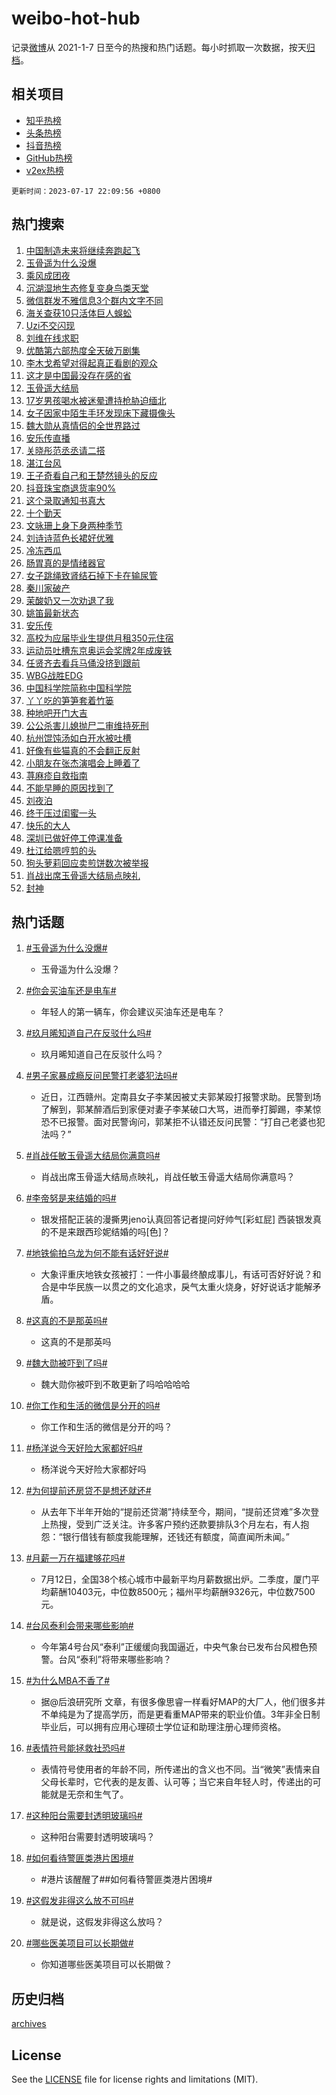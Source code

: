 # weibo-hot-hub

记录[微博](https://www.weibo.com)从 2021-1-7 日至今的热搜和热门话题。每小时抓取一次数据，按天[归档](archives)。

## 相关项目

- [知乎热榜](https://github.com/lonnyzhang423/zhihu-hot-hub)
- [头条热榜](https://github.com/lonnyzhang423/toutiao-hot-hub)
- [抖音热榜](https://github.com/lonnyzhang423/douyin-hot-hub)
- [GitHub热榜](https://github.com/lonnyzhang423/github-hot-hub)
- [v2ex热榜](https://github.com/lonnyzhang423/v2ex-hot-hub)


`更新时间：2023-07-17 22:09:56 +0800`

## 热门搜索

1. [中国制造未来将继续奔跑起飞](https://m.weibo.cn/search?containerid=100103type%3D1%26t%3D10%26q%3D%23%E4%B8%AD%E5%9B%BD%E5%88%B6%E9%80%A0%E6%9C%AA%E6%9D%A5%E5%B0%86%E7%BB%A7%E7%BB%AD%E5%A5%94%E8%B7%91%E8%B5%B7%E9%A3%9E%23&stream_entry_id=51&isnewpage=1&extparam=seat%3D1%26filter_type%3Drealtimehot%26cate%3D10103%26dgr%3D0%26stream_entry_id%3D51%26pos%3D0%26c_type%3D51%26display_time%3D1689602993%26pre_seqid%3D168960299365002737798&luicode=10000011&lfid=106003type%253D25%2526t%253D3%2526disable_hot%253D1%2526filter_type%253Drealtimehot)
1. [玉骨遥为什么没爆](https://m.weibo.cn/search?containerid=100103type%3D1%26t%3D10%26q%3D%23%E7%8E%89%E9%AA%A8%E9%81%A5%E4%B8%BA%E4%BB%80%E4%B9%88%E6%B2%A1%E7%88%86%23&stream_entry_id=31&isnewpage=1&extparam=seat%3D1%26lcate%3D5001%26realpos%3D1%26c_type%3D31%26filter_type%3Drealtimehot%26dgr%3D0%26q%3D%2523%25E7%258E%2589%25E9%25AA%25A8%25E9%2581%25A5%25E4%25B8%25BA%25E4%25BB%2580%25E4%25B9%2588%25E6%25B2%25A1%25E7%2588%2586%2523%26pos%3D0%26band_rank%3D1%26stream_entry_id%3D31%26cate%3D5001%26flag%3D2%26display_time%3D1689602993%26pre_seqid%3D168960299365002737798&luicode=10000011&lfid=106003type%253D25%2526t%253D3%2526disable_hot%253D1%2526filter_type%253Drealtimehot)
1. [乘风成团夜](https://m.weibo.cn/search?containerid=100103type%3D1%26t%3D10%26q%3D%E4%B9%98%E9%A3%8E%E6%88%90%E5%9B%A2%E5%A4%9C&stream_entry_id=31&isnewpage=1&extparam=seat%3D1%26lcate%3D5001%26realpos%3D2%26c_type%3D31%26filter_type%3Drealtimehot%26dgr%3D0%26q%3D%25E4%25B9%2598%25E9%25A3%258E%25E6%2588%2590%25E5%259B%25A2%25E5%25A4%259C%26pos%3D1%26band_rank%3D2%26stream_entry_id%3D31%26cate%3D5001%26flag%3D1%26display_time%3D1689602993%26pre_seqid%3D168960299365002737798&luicode=10000011&lfid=106003type%253D25%2526t%253D3%2526disable_hot%253D1%2526filter_type%253Drealtimehot)
1. [沉湖湿地生态修复变身鸟类天堂](https://m.weibo.cn/search?containerid=100103type%3D1%26t%3D10%26q%3D%23%E6%B2%89%E6%B9%96%E6%B9%BF%E5%9C%B0%E7%94%9F%E6%80%81%E4%BF%AE%E5%A4%8D%E5%8F%98%E8%BA%AB%E9%B8%9F%E7%B1%BB%E5%A4%A9%E5%A0%82%23&stream_entry_id=31&isnewpage=1&extparam=seat%3D1%26lcate%3D5001%26realpos%3D3%26c_type%3D31%26filter_type%3Drealtimehot%26dgr%3D0%26q%3D%2523%25E6%25B2%2589%25E6%25B9%2596%25E6%25B9%25BF%25E5%259C%25B0%25E7%2594%259F%25E6%2580%2581%25E4%25BF%25AE%25E5%25A4%258D%25E5%258F%2598%25E8%25BA%25AB%25E9%25B8%259F%25E7%25B1%25BB%25E5%25A4%25A9%25E5%25A0%2582%2523%26pos%3D2%26band_rank%3D3%26stream_entry_id%3D31%26cate%3D5001%26flag%3D1%26display_time%3D1689602993%26pre_seqid%3D168960299365002737798&luicode=10000011&lfid=106003type%253D25%2526t%253D3%2526disable_hot%253D1%2526filter_type%253Drealtimehot)
1. [微信群发不雅信息3个群内文字不同](https://m.weibo.cn/search?containerid=100103type%3D1%26t%3D10%26q%3D%23%E5%BE%AE%E4%BF%A1%E7%BE%A4%E5%8F%91%E4%B8%8D%E9%9B%85%E4%BF%A1%E6%81%AF3%E4%B8%AA%E7%BE%A4%E5%86%85%E6%96%87%E5%AD%97%E4%B8%8D%E5%90%8C%23&stream_entry_id=31&isnewpage=1&extparam=seat%3D1%26lcate%3D5001%26realpos%3D4%26c_type%3D31%26filter_type%3Drealtimehot%26dgr%3D0%26q%3D%2523%25E5%25BE%25AE%25E4%25BF%25A1%25E7%25BE%25A4%25E5%258F%2591%25E4%25B8%258D%25E9%259B%2585%25E4%25BF%25A1%25E6%2581%25AF3%25E4%25B8%25AA%25E7%25BE%25A4%25E5%2586%2585%25E6%2596%2587%25E5%25AD%2597%25E4%25B8%258D%25E5%2590%258C%2523%26pos%3D3%26band_rank%3D4%26stream_entry_id%3D31%26cate%3D5001%26flag%3D1%26display_time%3D1689602993%26pre_seqid%3D168960299365002737798&luicode=10000011&lfid=106003type%253D25%2526t%253D3%2526disable_hot%253D1%2526filter_type%253Drealtimehot)
1. [海关查获10只活体巨人蜈蚣](https://m.weibo.cn/search?containerid=100103type%3D1%26t%3D10%26q%3D%23%E6%B5%B7%E5%85%B3%E6%9F%A5%E8%8E%B710%E5%8F%AA%E6%B4%BB%E4%BD%93%E5%B7%A8%E4%BA%BA%E8%9C%88%E8%9A%A3%23&stream_entry_id=31&isnewpage=1&extparam=seat%3D1%26lcate%3D5001%26realpos%3D5%26c_type%3D31%26filter_type%3Drealtimehot%26dgr%3D0%26q%3D%2523%25E6%25B5%25B7%25E5%2585%25B3%25E6%259F%25A5%25E8%258E%25B710%25E5%258F%25AA%25E6%25B4%25BB%25E4%25BD%2593%25E5%25B7%25A8%25E4%25BA%25BA%25E8%259C%2588%25E8%259A%25A3%2523%26pos%3D4%26band_rank%3D5%26stream_entry_id%3D31%26cate%3D5001%26flag%3D0%26display_time%3D1689602993%26pre_seqid%3D168960299365002737798&luicode=10000011&lfid=106003type%253D25%2526t%253D3%2526disable_hot%253D1%2526filter_type%253Drealtimehot)
1. [Uzi不交闪现](https://m.weibo.cn/search?containerid=100103type%3D1%26t%3D10%26q%3DUzi%E4%B8%8D%E4%BA%A4%E9%97%AA%E7%8E%B0&stream_entry_id=31&isnewpage=1&extparam=seat%3D1%26lcate%3D5001%26realpos%3D6%26c_type%3D31%26filter_type%3Drealtimehot%26dgr%3D0%26q%3DUzi%25E4%25B8%258D%25E4%25BA%25A4%25E9%2597%25AA%25E7%258E%25B0%26pos%3D5%26band_rank%3D6%26stream_entry_id%3D31%26cate%3D5001%26flag%3D0%26display_time%3D1689602993%26pre_seqid%3D168960299365002737798&luicode=10000011&lfid=106003type%253D25%2526t%253D3%2526disable_hot%253D1%2526filter_type%253Drealtimehot)
1. [刘维在线求职](https://m.weibo.cn/search?containerid=100103type%3D1%26t%3D10%26q%3D%23%E5%88%98%E7%BB%B4%E5%9C%A8%E7%BA%BF%E6%B1%82%E8%81%8C%23&stream_entry_id=31&isnewpage=1&extparam=seat%3D1%26lcate%3D5001%26dgr%3D0%26cate%3D5001%26c_type%3D31%26filter_type%3Drealtimehot%26adid%3D196379%26q%3D%2523%25E5%2588%2598%25E7%25BB%25B4%25E5%259C%25A8%25E7%25BA%25BF%25E6%25B1%2582%25E8%2581%258C%2523%26pos%3D6%26band_rank%3D7%26is_ad_pos%3D1%26stream_entry_id%3D31%26display_time%3D1689602993%26pre_seqid%3D168960299365002737798&luicode=10000011&lfid=106003type%253D25%2526t%253D3%2526disable_hot%253D1%2526filter_type%253Drealtimehot)
1. [优酷第六部热度全天破万剧集](https://m.weibo.cn/search?containerid=100103type%3D1%26t%3D10%26q%3D%23%E4%BC%98%E9%85%B7%E7%AC%AC%E5%85%AD%E9%83%A8%E7%83%AD%E5%BA%A6%E5%85%A8%E5%A4%A9%E7%A0%B4%E4%B8%87%E5%89%A7%E9%9B%86%23&stream_entry_id=31&isnewpage=1&extparam=seat%3D1%26lcate%3D5001%26realpos%3D7%26c_type%3D31%26filter_type%3Drealtimehot%26dgr%3D0%26q%3D%2523%25E4%25BC%2598%25E9%2585%25B7%25E7%25AC%25AC%25E5%2585%25AD%25E9%2583%25A8%25E7%2583%25AD%25E5%25BA%25A6%25E5%2585%25A8%25E5%25A4%25A9%25E7%25A0%25B4%25E4%25B8%2587%25E5%2589%25A7%25E9%259B%2586%2523%26pos%3D7%26band_rank%3D7%26stream_entry_id%3D31%26cate%3D5001%26flag%3D0%26display_time%3D1689602993%26pre_seqid%3D168960299365002737798&luicode=10000011&lfid=106003type%253D25%2526t%253D3%2526disable_hot%253D1%2526filter_type%253Drealtimehot)
1. [李木戈希望对得起真正看剧的观众](https://m.weibo.cn/search?containerid=100103type%3D1%26t%3D10%26q%3D%23%E6%9D%8E%E6%9C%A8%E6%88%88%E5%B8%8C%E6%9C%9B%E5%AF%B9%E5%BE%97%E8%B5%B7%E7%9C%9F%E6%AD%A3%E7%9C%8B%E5%89%A7%E7%9A%84%E8%A7%82%E4%BC%97%23&stream_entry_id=31&isnewpage=1&extparam=seat%3D1%26lcate%3D5001%26realpos%3D8%26c_type%3D31%26filter_type%3Drealtimehot%26dgr%3D0%26q%3D%2523%25E6%259D%258E%25E6%259C%25A8%25E6%2588%2588%25E5%25B8%258C%25E6%259C%259B%25E5%25AF%25B9%25E5%25BE%2597%25E8%25B5%25B7%25E7%259C%259F%25E6%25AD%25A3%25E7%259C%258B%25E5%2589%25A7%25E7%259A%2584%25E8%25A7%2582%25E4%25BC%2597%2523%26pos%3D8%26band_rank%3D8%26stream_entry_id%3D31%26cate%3D5001%26flag%3D0%26display_time%3D1689602993%26pre_seqid%3D168960299365002737798&luicode=10000011&lfid=106003type%253D25%2526t%253D3%2526disable_hot%253D1%2526filter_type%253Drealtimehot)
1. [这才是中国最没存在感的省](https://m.weibo.cn/search?containerid=100103type%3D1%26t%3D10%26q%3D%E8%BF%99%E6%89%8D%E6%98%AF%E4%B8%AD%E5%9B%BD%E6%9C%80%E6%B2%A1%E5%AD%98%E5%9C%A8%E6%84%9F%E7%9A%84%E7%9C%81&stream_entry_id=31&isnewpage=1&extparam=seat%3D1%26lcate%3D5001%26realpos%3D9%26c_type%3D31%26filter_type%3Drealtimehot%26dgr%3D0%26q%3D%25E8%25BF%2599%25E6%2589%258D%25E6%2598%25AF%25E4%25B8%25AD%25E5%259B%25BD%25E6%259C%2580%25E6%25B2%25A1%25E5%25AD%2598%25E5%259C%25A8%25E6%2584%259F%25E7%259A%2584%25E7%259C%2581%26pos%3D9%26band_rank%3D9%26stream_entry_id%3D31%26cate%3D5001%26flag%3D0%26display_time%3D1689602993%26pre_seqid%3D168960299365002737798&luicode=10000011&lfid=106003type%253D25%2526t%253D3%2526disable_hot%253D1%2526filter_type%253Drealtimehot)
1. [玉骨遥大结局](https://m.weibo.cn/search?containerid=100103type%3D1%26t%3D10%26q%3D%E7%8E%89%E9%AA%A8%E9%81%A5%E5%A4%A7%E7%BB%93%E5%B1%80&stream_entry_id=31&isnewpage=1&extparam=seat%3D1%26lcate%3D5001%26realpos%3D10%26c_type%3D31%26filter_type%3Drealtimehot%26dgr%3D0%26q%3D%25E7%258E%2589%25E9%25AA%25A8%25E9%2581%25A5%25E5%25A4%25A7%25E7%25BB%2593%25E5%25B1%2580%26pos%3D10%26band_rank%3D10%26stream_entry_id%3D31%26cate%3D5001%26flag%3D16%26display_time%3D1689602993%26pre_seqid%3D168960299365002737798&luicode=10000011&lfid=106003type%253D25%2526t%253D3%2526disable_hot%253D1%2526filter_type%253Drealtimehot)
1. [17岁男孩喝水被迷晕遭持枪胁迫缅北](https://m.weibo.cn/search?containerid=100103type%3D1%26t%3D10%26q%3D%2317%E5%B2%81%E7%94%B7%E5%AD%A9%E5%96%9D%E6%B0%B4%E8%A2%AB%E8%BF%B7%E6%99%95%E9%81%AD%E6%8C%81%E6%9E%AA%E8%83%81%E8%BF%AB%E7%BC%85%E5%8C%97%23&stream_entry_id=31&isnewpage=1&extparam=seat%3D1%26lcate%3D5001%26realpos%3D11%26c_type%3D31%26filter_type%3Drealtimehot%26dgr%3D0%26q%3D%252317%25E5%25B2%2581%25E7%2594%25B7%25E5%25AD%25A9%25E5%2596%259D%25E6%25B0%25B4%25E8%25A2%25AB%25E8%25BF%25B7%25E6%2599%2595%25E9%2581%25AD%25E6%258C%2581%25E6%259E%25AA%25E8%2583%2581%25E8%25BF%25AB%25E7%25BC%2585%25E5%258C%2597%2523%26pos%3D11%26band_rank%3D11%26stream_entry_id%3D31%26cate%3D5001%26flag%3D2%26display_time%3D1689602993%26pre_seqid%3D168960299365002737798&luicode=10000011&lfid=106003type%253D25%2526t%253D3%2526disable_hot%253D1%2526filter_type%253Drealtimehot)
1. [女子因家中陌生手环发现床下藏摄像头](https://m.weibo.cn/search?containerid=100103type%3D1%26t%3D10%26q%3D%23%E5%A5%B3%E5%AD%90%E5%9B%A0%E5%AE%B6%E4%B8%AD%E9%99%8C%E7%94%9F%E6%89%8B%E7%8E%AF%E5%8F%91%E7%8E%B0%E5%BA%8A%E4%B8%8B%E8%97%8F%E6%91%84%E5%83%8F%E5%A4%B4%23&stream_entry_id=31&isnewpage=1&extparam=seat%3D1%26lcate%3D5001%26realpos%3D12%26c_type%3D31%26filter_type%3Drealtimehot%26dgr%3D0%26q%3D%2523%25E5%25A5%25B3%25E5%25AD%2590%25E5%259B%25A0%25E5%25AE%25B6%25E4%25B8%25AD%25E9%2599%258C%25E7%2594%259F%25E6%2589%258B%25E7%258E%25AF%25E5%258F%2591%25E7%258E%25B0%25E5%25BA%258A%25E4%25B8%258B%25E8%2597%258F%25E6%2591%2584%25E5%2583%258F%25E5%25A4%25B4%2523%26pos%3D12%26band_rank%3D12%26stream_entry_id%3D31%26cate%3D5001%26flag%3D2%26display_time%3D1689602993%26pre_seqid%3D168960299365002737798&luicode=10000011&lfid=106003type%253D25%2526t%253D3%2526disable_hot%253D1%2526filter_type%253Drealtimehot)
1. [魏大勋从真情侣的全世界路过](https://m.weibo.cn/search?containerid=100103type%3D1%26t%3D10%26q%3D%23%E9%AD%8F%E5%A4%A7%E5%8B%8B%E4%BB%8E%E7%9C%9F%E6%83%85%E4%BE%A3%E7%9A%84%E5%85%A8%E4%B8%96%E7%95%8C%E8%B7%AF%E8%BF%87%23&stream_entry_id=31&isnewpage=1&extparam=seat%3D1%26lcate%3D5001%26realpos%3D13%26c_type%3D31%26filter_type%3Drealtimehot%26dgr%3D0%26q%3D%2523%25E9%25AD%258F%25E5%25A4%25A7%25E5%258B%258B%25E4%25BB%258E%25E7%259C%259F%25E6%2583%2585%25E4%25BE%25A3%25E7%259A%2584%25E5%2585%25A8%25E4%25B8%2596%25E7%2595%258C%25E8%25B7%25AF%25E8%25BF%2587%2523%26pos%3D13%26band_rank%3D13%26stream_entry_id%3D31%26cate%3D5001%26flag%3D1%26display_time%3D1689602993%26pre_seqid%3D168960299365002737798&luicode=10000011&lfid=106003type%253D25%2526t%253D3%2526disable_hot%253D1%2526filter_type%253Drealtimehot)
1. [安乐传直播](https://m.weibo.cn/search?containerid=100103type%3D1%26t%3D10%26q%3D%E5%AE%89%E4%B9%90%E4%BC%A0%E7%9B%B4%E6%92%AD&stream_entry_id=31&isnewpage=1&extparam=seat%3D1%26lcate%3D5001%26realpos%3D14%26c_type%3D31%26filter_type%3Drealtimehot%26dgr%3D0%26q%3D%25E5%25AE%2589%25E4%25B9%2590%25E4%25BC%25A0%25E7%259B%25B4%25E6%2592%25AD%26pos%3D14%26band_rank%3D14%26stream_entry_id%3D31%26cate%3D5001%26flag%3D1%26display_time%3D1689602993%26pre_seqid%3D168960299365002737798&luicode=10000011&lfid=106003type%253D25%2526t%253D3%2526disable_hot%253D1%2526filter_type%253Drealtimehot)
1. [关晓彤范丞丞请二搭](https://m.weibo.cn/search?containerid=100103type%3D1%26t%3D10%26q%3D%23%E5%85%B3%E6%99%93%E5%BD%A4%E8%8C%83%E4%B8%9E%E4%B8%9E%E8%AF%B7%E4%BA%8C%E6%90%AD%23&stream_entry_id=31&isnewpage=1&extparam=seat%3D1%26lcate%3D5001%26realpos%3D15%26c_type%3D31%26filter_type%3Drealtimehot%26dgr%3D0%26q%3D%2523%25E5%2585%25B3%25E6%2599%2593%25E5%25BD%25A4%25E8%258C%2583%25E4%25B8%259E%25E4%25B8%259E%25E8%25AF%25B7%25E4%25BA%258C%25E6%2590%25AD%2523%26pos%3D15%26band_rank%3D15%26stream_entry_id%3D31%26cate%3D5001%26flag%3D1%26display_time%3D1689602993%26pre_seqid%3D168960299365002737798&luicode=10000011&lfid=106003type%253D25%2526t%253D3%2526disable_hot%253D1%2526filter_type%253Drealtimehot)
1. [湛江台风](https://m.weibo.cn/search?containerid=100103type%3D1%26t%3D10%26q%3D%E6%B9%9B%E6%B1%9F%E5%8F%B0%E9%A3%8E&stream_entry_id=31&isnewpage=1&extparam=seat%3D1%26lcate%3D5001%26realpos%3D16%26c_type%3D31%26filter_type%3Drealtimehot%26dgr%3D0%26q%3D%25E6%25B9%259B%25E6%25B1%259F%25E5%258F%25B0%25E9%25A3%258E%26pos%3D16%26band_rank%3D16%26stream_entry_id%3D31%26cate%3D5001%26flag%3D1%26display_time%3D1689602993%26pre_seqid%3D168960299365002737798&luicode=10000011&lfid=106003type%253D25%2526t%253D3%2526disable_hot%253D1%2526filter_type%253Drealtimehot)
1. [王子奇看自己和王楚然镜头的反应](https://m.weibo.cn/search?containerid=100103type%3D1%26t%3D10%26q%3D%23%E7%8E%8B%E5%AD%90%E5%A5%87%E7%9C%8B%E8%87%AA%E5%B7%B1%E5%92%8C%E7%8E%8B%E6%A5%9A%E7%84%B6%E9%95%9C%E5%A4%B4%E7%9A%84%E5%8F%8D%E5%BA%94%23&stream_entry_id=31&isnewpage=1&extparam=seat%3D1%26lcate%3D5001%26realpos%3D17%26c_type%3D31%26filter_type%3Drealtimehot%26dgr%3D0%26q%3D%2523%25E7%258E%258B%25E5%25AD%2590%25E5%25A5%2587%25E7%259C%258B%25E8%2587%25AA%25E5%25B7%25B1%25E5%2592%258C%25E7%258E%258B%25E6%25A5%259A%25E7%2584%25B6%25E9%2595%259C%25E5%25A4%25B4%25E7%259A%2584%25E5%258F%258D%25E5%25BA%2594%2523%26pos%3D17%26band_rank%3D17%26stream_entry_id%3D31%26cate%3D5001%26flag%3D0%26display_time%3D1689602993%26pre_seqid%3D168960299365002737798&luicode=10000011&lfid=106003type%253D25%2526t%253D3%2526disable_hot%253D1%2526filter_type%253Drealtimehot)
1. [抖音珠宝商退货率90%](https://m.weibo.cn/search?containerid=100103type%3D1%26t%3D10%26q%3D%23%E6%8A%96%E9%9F%B3%E7%8F%A0%E5%AE%9D%E5%95%86%E9%80%80%E8%B4%A7%E7%8E%8790%25%23&stream_entry_id=31&isnewpage=1&extparam=seat%3D1%26lcate%3D5001%26realpos%3D18%26c_type%3D31%26filter_type%3Drealtimehot%26dgr%3D0%26q%3D%2523%25E6%258A%2596%25E9%259F%25B3%25E7%258F%25A0%25E5%25AE%259D%25E5%2595%2586%25E9%2580%2580%25E8%25B4%25A7%25E7%258E%258790%2525%2523%26pos%3D18%26band_rank%3D18%26stream_entry_id%3D31%26cate%3D5001%26flag%3D0%26display_time%3D1689602993%26pre_seqid%3D168960299365002737798&luicode=10000011&lfid=106003type%253D25%2526t%253D3%2526disable_hot%253D1%2526filter_type%253Drealtimehot)
1. [这个录取通知书真大](https://m.weibo.cn/search?containerid=100103type%3D1%26t%3D10%26q%3D%E8%BF%99%E4%B8%AA%E5%BD%95%E5%8F%96%E9%80%9A%E7%9F%A5%E4%B9%A6%E7%9C%9F%E5%A4%A7&stream_entry_id=31&isnewpage=1&extparam=seat%3D1%26lcate%3D5001%26realpos%3D19%26c_type%3D31%26filter_type%3Drealtimehot%26dgr%3D0%26q%3D%25E8%25BF%2599%25E4%25B8%25AA%25E5%25BD%2595%25E5%258F%2596%25E9%2580%259A%25E7%259F%25A5%25E4%25B9%25A6%25E7%259C%259F%25E5%25A4%25A7%26pos%3D19%26band_rank%3D19%26stream_entry_id%3D31%26cate%3D5001%26flag%3D0%26display_time%3D1689602993%26pre_seqid%3D168960299365002737798&luicode=10000011&lfid=106003type%253D25%2526t%253D3%2526disable_hot%253D1%2526filter_type%253Drealtimehot)
1. [十个勤天](https://m.weibo.cn/search?containerid=100103type%3D1%26t%3D10%26q%3D%E5%8D%81%E4%B8%AA%E5%8B%A4%E5%A4%A9&stream_entry_id=31&isnewpage=1&extparam=seat%3D1%26lcate%3D5001%26realpos%3D20%26c_type%3D31%26filter_type%3Drealtimehot%26dgr%3D0%26q%3D%25E5%258D%2581%25E4%25B8%25AA%25E5%258B%25A4%25E5%25A4%25A9%26pos%3D20%26band_rank%3D20%26stream_entry_id%3D31%26cate%3D5001%26flag%3D0%26display_time%3D1689602993%26pre_seqid%3D168960299365002737798&luicode=10000011&lfid=106003type%253D25%2526t%253D3%2526disable_hot%253D1%2526filter_type%253Drealtimehot)
1. [文咏珊上身下身两种季节](https://m.weibo.cn/search?containerid=100103type%3D1%26t%3D10%26q%3D%23%E6%96%87%E5%92%8F%E7%8F%8A%E4%B8%8A%E8%BA%AB%E4%B8%8B%E8%BA%AB%E4%B8%A4%E7%A7%8D%E5%AD%A3%E8%8A%82%23&stream_entry_id=31&isnewpage=1&extparam=seat%3D1%26lcate%3D5001%26realpos%3D21%26c_type%3D31%26filter_type%3Drealtimehot%26dgr%3D0%26q%3D%2523%25E6%2596%2587%25E5%2592%258F%25E7%258F%258A%25E4%25B8%258A%25E8%25BA%25AB%25E4%25B8%258B%25E8%25BA%25AB%25E4%25B8%25A4%25E7%25A7%258D%25E5%25AD%25A3%25E8%258A%2582%2523%26pos%3D21%26band_rank%3D21%26stream_entry_id%3D31%26cate%3D5001%26flag%3D1%26display_time%3D1689602993%26pre_seqid%3D168960299365002737798&luicode=10000011&lfid=106003type%253D25%2526t%253D3%2526disable_hot%253D1%2526filter_type%253Drealtimehot)
1. [刘诗诗蓝色长裙好优雅](https://m.weibo.cn/search?containerid=100103type%3D1%26t%3D10%26q%3D%23%E5%88%98%E8%AF%97%E8%AF%97%E8%93%9D%E8%89%B2%E9%95%BF%E8%A3%99%E5%A5%BD%E4%BC%98%E9%9B%85%23&stream_entry_id=31&isnewpage=1&extparam=seat%3D1%26lcate%3D5001%26realpos%3D22%26c_type%3D31%26filter_type%3Drealtimehot%26dgr%3D0%26q%3D%2523%25E5%2588%2598%25E8%25AF%2597%25E8%25AF%2597%25E8%2593%259D%25E8%2589%25B2%25E9%2595%25BF%25E8%25A3%2599%25E5%25A5%25BD%25E4%25BC%2598%25E9%259B%2585%2523%26pos%3D22%26band_rank%3D22%26stream_entry_id%3D31%26cate%3D5001%26flag%3D1%26display_time%3D1689602993%26pre_seqid%3D168960299365002737798&luicode=10000011&lfid=106003type%253D25%2526t%253D3%2526disable_hot%253D1%2526filter_type%253Drealtimehot)
1. [冷冻西瓜](https://m.weibo.cn/search?containerid=100103type%3D1%26t%3D10%26q%3D%E5%86%B7%E5%86%BB%E8%A5%BF%E7%93%9C&stream_entry_id=31&isnewpage=1&extparam=seat%3D1%26lcate%3D5001%26realpos%3D23%26c_type%3D31%26filter_type%3Drealtimehot%26dgr%3D0%26q%3D%25E5%2586%25B7%25E5%2586%25BB%25E8%25A5%25BF%25E7%2593%259C%26pos%3D23%26band_rank%3D23%26stream_entry_id%3D31%26cate%3D5001%26flag%3D1%26display_time%3D1689602993%26pre_seqid%3D168960299365002737798&luicode=10000011&lfid=106003type%253D25%2526t%253D3%2526disable_hot%253D1%2526filter_type%253Drealtimehot)
1. [肠胃真的是情绪器官](https://m.weibo.cn/search?containerid=100103type%3D1%26t%3D10%26q%3D%E8%82%A0%E8%83%83%E7%9C%9F%E7%9A%84%E6%98%AF%E6%83%85%E7%BB%AA%E5%99%A8%E5%AE%98&stream_entry_id=31&isnewpage=1&extparam=seat%3D1%26lcate%3D5001%26realpos%3D24%26c_type%3D31%26filter_type%3Drealtimehot%26dgr%3D0%26q%3D%25E8%2582%25A0%25E8%2583%2583%25E7%259C%259F%25E7%259A%2584%25E6%2598%25AF%25E6%2583%2585%25E7%25BB%25AA%25E5%2599%25A8%25E5%25AE%2598%26pos%3D24%26band_rank%3D24%26stream_entry_id%3D31%26cate%3D5001%26flag%3D1%26display_time%3D1689602993%26pre_seqid%3D168960299365002737798&luicode=10000011&lfid=106003type%253D25%2526t%253D3%2526disable_hot%253D1%2526filter_type%253Drealtimehot)
1. [女子跳绳致肾结石掉下卡在输尿管](https://m.weibo.cn/search?containerid=100103type%3D1%26t%3D10%26q%3D%23%E5%A5%B3%E5%AD%90%E8%B7%B3%E7%BB%B3%E8%87%B4%E8%82%BE%E7%BB%93%E7%9F%B3%E6%8E%89%E4%B8%8B%E5%8D%A1%E5%9C%A8%E8%BE%93%E5%B0%BF%E7%AE%A1%23&stream_entry_id=31&isnewpage=1&extparam=seat%3D1%26lcate%3D5001%26realpos%3D25%26c_type%3D31%26filter_type%3Drealtimehot%26dgr%3D0%26q%3D%2523%25E5%25A5%25B3%25E5%25AD%2590%25E8%25B7%25B3%25E7%25BB%25B3%25E8%2587%25B4%25E8%2582%25BE%25E7%25BB%2593%25E7%259F%25B3%25E6%258E%2589%25E4%25B8%258B%25E5%258D%25A1%25E5%259C%25A8%25E8%25BE%2593%25E5%25B0%25BF%25E7%25AE%25A1%2523%26pos%3D25%26band_rank%3D25%26stream_entry_id%3D31%26cate%3D5001%26flag%3D0%26display_time%3D1689602993%26pre_seqid%3D168960299365002737798&luicode=10000011&lfid=106003type%253D25%2526t%253D3%2526disable_hot%253D1%2526filter_type%253Drealtimehot)
1. [秦川家破产](https://m.weibo.cn/search?containerid=100103type%3D1%26t%3D10%26q%3D%23%E7%A7%A6%E5%B7%9D%E5%AE%B6%E7%A0%B4%E4%BA%A7%23&stream_entry_id=31&isnewpage=1&extparam=seat%3D1%26lcate%3D5001%26realpos%3D26%26c_type%3D31%26filter_type%3Drealtimehot%26dgr%3D0%26q%3D%2523%25E7%25A7%25A6%25E5%25B7%259D%25E5%25AE%25B6%25E7%25A0%25B4%25E4%25BA%25A7%2523%26pos%3D26%26band_rank%3D26%26stream_entry_id%3D31%26cate%3D5001%26flag%3D1%26display_time%3D1689602993%26pre_seqid%3D168960299365002737798&luicode=10000011&lfid=106003type%253D25%2526t%253D3%2526disable_hot%253D1%2526filter_type%253Drealtimehot)
1. [茉酸奶又一次劝退了我](https://m.weibo.cn/search?containerid=100103type%3D1%26t%3D10%26q%3D%23%E8%8C%89%E9%85%B8%E5%A5%B6%E5%8F%88%E4%B8%80%E6%AC%A1%E5%8A%9D%E9%80%80%E4%BA%86%E6%88%91%23&stream_entry_id=31&isnewpage=1&extparam=seat%3D1%26lcate%3D5001%26realpos%3D27%26c_type%3D31%26filter_type%3Drealtimehot%26dgr%3D0%26q%3D%2523%25E8%258C%2589%25E9%2585%25B8%25E5%25A5%25B6%25E5%258F%2588%25E4%25B8%2580%25E6%25AC%25A1%25E5%258A%259D%25E9%2580%2580%25E4%25BA%2586%25E6%2588%2591%2523%26pos%3D27%26band_rank%3D27%26stream_entry_id%3D31%26cate%3D5001%26flag%3D0%26display_time%3D1689602993%26pre_seqid%3D168960299365002737798&luicode=10000011&lfid=106003type%253D25%2526t%253D3%2526disable_hot%253D1%2526filter_type%253Drealtimehot)
1. [姚笛最新状态](https://m.weibo.cn/search?containerid=100103type%3D1%26t%3D10%26q%3D%23%E5%A7%9A%E7%AC%9B%E6%9C%80%E6%96%B0%E7%8A%B6%E6%80%81%23&stream_entry_id=31&isnewpage=1&extparam=seat%3D1%26lcate%3D5001%26realpos%3D28%26c_type%3D31%26filter_type%3Drealtimehot%26dgr%3D0%26q%3D%2523%25E5%25A7%259A%25E7%25AC%259B%25E6%259C%2580%25E6%2596%25B0%25E7%258A%25B6%25E6%2580%2581%2523%26pos%3D28%26band_rank%3D28%26stream_entry_id%3D31%26cate%3D5001%26flag%3D0%26display_time%3D1689602993%26pre_seqid%3D168960299365002737798&luicode=10000011&lfid=106003type%253D25%2526t%253D3%2526disable_hot%253D1%2526filter_type%253Drealtimehot)
1. [安乐传](https://m.weibo.cn/search?containerid=100103type%3D1%26t%3D10%26q%3D%E5%AE%89%E4%B9%90%E4%BC%A0&stream_entry_id=31&isnewpage=1&extparam=seat%3D1%26lcate%3D5001%26realpos%3D29%26c_type%3D31%26filter_type%3Drealtimehot%26dgr%3D0%26q%3D%25E5%25AE%2589%25E4%25B9%2590%25E4%25BC%25A0%26pos%3D29%26band_rank%3D29%26stream_entry_id%3D31%26cate%3D5001%26flag%3D1%26display_time%3D1689602993%26pre_seqid%3D168960299365002737798&luicode=10000011&lfid=106003type%253D25%2526t%253D3%2526disable_hot%253D1%2526filter_type%253Drealtimehot)
1. [高校为应届毕业生提供月租350元住宿](https://m.weibo.cn/search?containerid=100103type%3D1%26t%3D10%26q%3D%23%E9%AB%98%E6%A0%A1%E4%B8%BA%E5%BA%94%E5%B1%8A%E6%AF%95%E4%B8%9A%E7%94%9F%E6%8F%90%E4%BE%9B%E6%9C%88%E7%A7%9F350%E5%85%83%E4%BD%8F%E5%AE%BF%23&stream_entry_id=31&isnewpage=1&extparam=seat%3D1%26lcate%3D5001%26realpos%3D30%26c_type%3D31%26filter_type%3Drealtimehot%26dgr%3D0%26q%3D%2523%25E9%25AB%2598%25E6%25A0%25A1%25E4%25B8%25BA%25E5%25BA%2594%25E5%25B1%258A%25E6%25AF%2595%25E4%25B8%259A%25E7%2594%259F%25E6%258F%2590%25E4%25BE%259B%25E6%259C%2588%25E7%25A7%259F350%25E5%2585%2583%25E4%25BD%258F%25E5%25AE%25BF%2523%26pos%3D30%26band_rank%3D30%26stream_entry_id%3D31%26cate%3D5001%26flag%3D32768%26display_time%3D1689602993%26pre_seqid%3D168960299365002737798&luicode=10000011&lfid=106003type%253D25%2526t%253D3%2526disable_hot%253D1%2526filter_type%253Drealtimehot)
1. [运动员吐槽东京奥运会奖牌2年成废铁](https://m.weibo.cn/search?containerid=100103type%3D1%26t%3D10%26q%3D%23%E8%BF%90%E5%8A%A8%E5%91%98%E5%90%90%E6%A7%BD%E4%B8%9C%E4%BA%AC%E5%A5%A5%E8%BF%90%E4%BC%9A%E5%A5%96%E7%89%8C2%E5%B9%B4%E6%88%90%E5%BA%9F%E9%93%81%23&stream_entry_id=31&isnewpage=1&extparam=seat%3D1%26lcate%3D5001%26realpos%3D31%26c_type%3D31%26filter_type%3Drealtimehot%26dgr%3D0%26q%3D%2523%25E8%25BF%2590%25E5%258A%25A8%25E5%2591%2598%25E5%2590%2590%25E6%25A7%25BD%25E4%25B8%259C%25E4%25BA%25AC%25E5%25A5%25A5%25E8%25BF%2590%25E4%25BC%259A%25E5%25A5%2596%25E7%2589%258C2%25E5%25B9%25B4%25E6%2588%2590%25E5%25BA%259F%25E9%2593%2581%2523%26pos%3D31%26band_rank%3D31%26stream_entry_id%3D31%26cate%3D5001%26flag%3D1%26display_time%3D1689602993%26pre_seqid%3D168960299365002737798&luicode=10000011&lfid=106003type%253D25%2526t%253D3%2526disable_hot%253D1%2526filter_type%253Drealtimehot)
1. [任贤齐去看兵马俑没挤到跟前](https://m.weibo.cn/search?containerid=100103type%3D1%26t%3D10%26q%3D%23%E4%BB%BB%E8%B4%A4%E9%BD%90%E5%8E%BB%E7%9C%8B%E5%85%B5%E9%A9%AC%E4%BF%91%E6%B2%A1%E6%8C%A4%E5%88%B0%E8%B7%9F%E5%89%8D%23&stream_entry_id=31&isnewpage=1&extparam=seat%3D1%26lcate%3D5001%26realpos%3D32%26c_type%3D31%26filter_type%3Drealtimehot%26dgr%3D0%26q%3D%2523%25E4%25BB%25BB%25E8%25B4%25A4%25E9%25BD%2590%25E5%258E%25BB%25E7%259C%258B%25E5%2585%25B5%25E9%25A9%25AC%25E4%25BF%2591%25E6%25B2%25A1%25E6%258C%25A4%25E5%2588%25B0%25E8%25B7%259F%25E5%2589%258D%2523%26pos%3D32%26band_rank%3D32%26stream_entry_id%3D31%26cate%3D5001%26flag%3D1%26display_time%3D1689602993%26pre_seqid%3D168960299365002737798&luicode=10000011&lfid=106003type%253D25%2526t%253D3%2526disable_hot%253D1%2526filter_type%253Drealtimehot)
1. [WBG战胜EDG](https://m.weibo.cn/search?containerid=100103type%3D1%26t%3D10%26q%3D%23WBG%E6%88%98%E8%83%9CEDG%23&stream_entry_id=31&isnewpage=1&extparam=seat%3D1%26lcate%3D5001%26realpos%3D33%26c_type%3D31%26filter_type%3Drealtimehot%26dgr%3D0%26q%3D%2523WBG%25E6%2588%2598%25E8%2583%259CEDG%2523%26pos%3D33%26band_rank%3D33%26stream_entry_id%3D31%26cate%3D5001%26flag%3D1%26display_time%3D1689602993%26pre_seqid%3D168960299365002737798&luicode=10000011&lfid=106003type%253D25%2526t%253D3%2526disable_hot%253D1%2526filter_type%253Drealtimehot)
1. [中国科学院简称中国科学院](https://m.weibo.cn/search?containerid=100103type%3D1%26t%3D10%26q%3D%23%E4%B8%AD%E5%9B%BD%E7%A7%91%E5%AD%A6%E9%99%A2%E7%AE%80%E7%A7%B0%E4%B8%AD%E5%9B%BD%E7%A7%91%E5%AD%A6%E9%99%A2%23&stream_entry_id=31&isnewpage=1&extparam=seat%3D1%26lcate%3D5001%26realpos%3D34%26c_type%3D31%26filter_type%3Drealtimehot%26dgr%3D0%26q%3D%2523%25E4%25B8%25AD%25E5%259B%25BD%25E7%25A7%2591%25E5%25AD%25A6%25E9%2599%25A2%25E7%25AE%2580%25E7%25A7%25B0%25E4%25B8%25AD%25E5%259B%25BD%25E7%25A7%2591%25E5%25AD%25A6%25E9%2599%25A2%2523%26pos%3D34%26band_rank%3D34%26stream_entry_id%3D31%26cate%3D5001%26flag%3D1%26display_time%3D1689602993%26pre_seqid%3D168960299365002737798&luicode=10000011&lfid=106003type%253D25%2526t%253D3%2526disable_hot%253D1%2526filter_type%253Drealtimehot)
1. [丫丫吃的笋笋套着竹篓](https://m.weibo.cn/search?containerid=100103type%3D1%26t%3D10%26q%3D%23%E4%B8%AB%E4%B8%AB%E5%90%83%E7%9A%84%E7%AC%8B%E7%AC%8B%E5%A5%97%E7%9D%80%E7%AB%B9%E7%AF%93%23&stream_entry_id=31&isnewpage=1&extparam=seat%3D1%26lcate%3D5001%26realpos%3D35%26c_type%3D31%26filter_type%3Drealtimehot%26dgr%3D0%26q%3D%2523%25E4%25B8%25AB%25E4%25B8%25AB%25E5%2590%2583%25E7%259A%2584%25E7%25AC%258B%25E7%25AC%258B%25E5%25A5%2597%25E7%259D%2580%25E7%25AB%25B9%25E7%25AF%2593%2523%26pos%3D35%26band_rank%3D35%26stream_entry_id%3D31%26cate%3D5001%26flag%3D32768%26display_time%3D1689602993%26pre_seqid%3D168960299365002737798&luicode=10000011&lfid=106003type%253D25%2526t%253D3%2526disable_hot%253D1%2526filter_type%253Drealtimehot)
1. [种地吧开门大吉](https://m.weibo.cn/search?containerid=100103type%3D1%26t%3D10%26q%3D%23%E7%A7%8D%E5%9C%B0%E5%90%A7%E5%BC%80%E9%97%A8%E5%A4%A7%E5%90%89%23&stream_entry_id=31&isnewpage=1&extparam=seat%3D1%26lcate%3D5001%26realpos%3D36%26c_type%3D31%26filter_type%3Drealtimehot%26dgr%3D0%26q%3D%2523%25E7%25A7%258D%25E5%259C%25B0%25E5%2590%25A7%25E5%25BC%2580%25E9%2597%25A8%25E5%25A4%25A7%25E5%2590%2589%2523%26pos%3D36%26band_rank%3D36%26stream_entry_id%3D31%26cate%3D5001%26flag%3D0%26display_time%3D1689602993%26pre_seqid%3D168960299365002737798&luicode=10000011&lfid=106003type%253D25%2526t%253D3%2526disable_hot%253D1%2526filter_type%253Drealtimehot)
1. [公公杀害儿媳抛尸二审维持死刑](https://m.weibo.cn/search?containerid=100103type%3D1%26t%3D10%26q%3D%23%E5%85%AC%E5%85%AC%E6%9D%80%E5%AE%B3%E5%84%BF%E5%AA%B3%E6%8A%9B%E5%B0%B8%E4%BA%8C%E5%AE%A1%E7%BB%B4%E6%8C%81%E6%AD%BB%E5%88%91%23&stream_entry_id=31&isnewpage=1&extparam=seat%3D1%26lcate%3D5001%26realpos%3D37%26c_type%3D31%26filter_type%3Drealtimehot%26dgr%3D0%26q%3D%2523%25E5%2585%25AC%25E5%2585%25AC%25E6%259D%2580%25E5%25AE%25B3%25E5%2584%25BF%25E5%25AA%25B3%25E6%258A%259B%25E5%25B0%25B8%25E4%25BA%258C%25E5%25AE%25A1%25E7%25BB%25B4%25E6%258C%2581%25E6%25AD%25BB%25E5%2588%2591%2523%26pos%3D37%26band_rank%3D37%26stream_entry_id%3D31%26cate%3D5001%26flag%3D0%26display_time%3D1689602993%26pre_seqid%3D168960299365002737798&luicode=10000011&lfid=106003type%253D25%2526t%253D3%2526disable_hot%253D1%2526filter_type%253Drealtimehot)
1. [杭州馄饨汤如白开水被吐槽](https://m.weibo.cn/search?containerid=100103type%3D1%26t%3D10%26q%3D%23%E6%9D%AD%E5%B7%9E%E9%A6%84%E9%A5%A8%E6%B1%A4%E5%A6%82%E7%99%BD%E5%BC%80%E6%B0%B4%E8%A2%AB%E5%90%90%E6%A7%BD%23&stream_entry_id=31&isnewpage=1&extparam=seat%3D1%26lcate%3D5001%26realpos%3D38%26c_type%3D31%26filter_type%3Drealtimehot%26dgr%3D0%26q%3D%2523%25E6%259D%25AD%25E5%25B7%259E%25E9%25A6%2584%25E9%25A5%25A8%25E6%25B1%25A4%25E5%25A6%2582%25E7%2599%25BD%25E5%25BC%2580%25E6%25B0%25B4%25E8%25A2%25AB%25E5%2590%2590%25E6%25A7%25BD%2523%26pos%3D38%26band_rank%3D38%26stream_entry_id%3D31%26cate%3D5001%26flag%3D1%26display_time%3D1689602993%26pre_seqid%3D168960299365002737798&luicode=10000011&lfid=106003type%253D25%2526t%253D3%2526disable_hot%253D1%2526filter_type%253Drealtimehot)
1. [好像有些猫真的不会翻正反射](https://m.weibo.cn/search?containerid=100103type%3D1%26t%3D10%26q%3D%23%E5%A5%BD%E5%83%8F%E6%9C%89%E4%BA%9B%E7%8C%AB%E7%9C%9F%E7%9A%84%E4%B8%8D%E4%BC%9A%E7%BF%BB%E6%AD%A3%E5%8F%8D%E5%B0%84%23&stream_entry_id=31&isnewpage=1&extparam=seat%3D1%26lcate%3D5001%26realpos%3D39%26c_type%3D31%26filter_type%3Drealtimehot%26dgr%3D0%26q%3D%2523%25E5%25A5%25BD%25E5%2583%258F%25E6%259C%2589%25E4%25BA%259B%25E7%258C%25AB%25E7%259C%259F%25E7%259A%2584%25E4%25B8%258D%25E4%25BC%259A%25E7%25BF%25BB%25E6%25AD%25A3%25E5%258F%258D%25E5%25B0%2584%2523%26pos%3D39%26band_rank%3D39%26stream_entry_id%3D31%26cate%3D5001%26flag%3D1%26display_time%3D1689602993%26pre_seqid%3D168960299365002737798&luicode=10000011&lfid=106003type%253D25%2526t%253D3%2526disable_hot%253D1%2526filter_type%253Drealtimehot)
1. [小朋友在张杰演唱会上睡着了](https://m.weibo.cn/search?containerid=100103type%3D1%26t%3D10%26q%3D%23%E5%B0%8F%E6%9C%8B%E5%8F%8B%E5%9C%A8%E5%BC%A0%E6%9D%B0%E6%BC%94%E5%94%B1%E4%BC%9A%E4%B8%8A%E7%9D%A1%E7%9D%80%E4%BA%86%23&stream_entry_id=31&isnewpage=1&extparam=seat%3D1%26lcate%3D5001%26realpos%3D40%26c_type%3D31%26filter_type%3Drealtimehot%26dgr%3D0%26q%3D%2523%25E5%25B0%258F%25E6%259C%258B%25E5%258F%258B%25E5%259C%25A8%25E5%25BC%25A0%25E6%259D%25B0%25E6%25BC%2594%25E5%2594%25B1%25E4%25BC%259A%25E4%25B8%258A%25E7%259D%25A1%25E7%259D%2580%25E4%25BA%2586%2523%26pos%3D40%26band_rank%3D40%26stream_entry_id%3D31%26cate%3D5001%26flag%3D0%26display_time%3D1689602993%26pre_seqid%3D168960299365002737798&luicode=10000011&lfid=106003type%253D25%2526t%253D3%2526disable_hot%253D1%2526filter_type%253Drealtimehot)
1. [荨麻疹自救指南](https://m.weibo.cn/search?containerid=100103type%3D1%26t%3D10%26q%3D%E8%8D%A8%E9%BA%BB%E7%96%B9%E8%87%AA%E6%95%91%E6%8C%87%E5%8D%97&stream_entry_id=31&isnewpage=1&extparam=seat%3D1%26lcate%3D5001%26realpos%3D41%26c_type%3D31%26filter_type%3Drealtimehot%26dgr%3D0%26q%3D%25E8%258D%25A8%25E9%25BA%25BB%25E7%2596%25B9%25E8%2587%25AA%25E6%2595%2591%25E6%258C%2587%25E5%258D%2597%26pos%3D41%26band_rank%3D41%26stream_entry_id%3D31%26cate%3D5001%26flag%3D1%26display_time%3D1689602993%26pre_seqid%3D168960299365002737798&luicode=10000011&lfid=106003type%253D25%2526t%253D3%2526disable_hot%253D1%2526filter_type%253Drealtimehot)
1. [不能早睡的原因找到了](https://m.weibo.cn/search?containerid=100103type%3D1%26t%3D10%26q%3D%E4%B8%8D%E8%83%BD%E6%97%A9%E7%9D%A1%E7%9A%84%E5%8E%9F%E5%9B%A0%E6%89%BE%E5%88%B0%E4%BA%86&stream_entry_id=31&isnewpage=1&extparam=seat%3D1%26lcate%3D5001%26realpos%3D42%26c_type%3D31%26filter_type%3Drealtimehot%26dgr%3D0%26q%3D%25E4%25B8%258D%25E8%2583%25BD%25E6%2597%25A9%25E7%259D%25A1%25E7%259A%2584%25E5%258E%259F%25E5%259B%25A0%25E6%2589%25BE%25E5%2588%25B0%25E4%25BA%2586%26pos%3D42%26band_rank%3D42%26stream_entry_id%3D31%26cate%3D5001%26flag%3D1%26display_time%3D1689602993%26pre_seqid%3D168960299365002737798&luicode=10000011&lfid=106003type%253D25%2526t%253D3%2526disable_hot%253D1%2526filter_type%253Drealtimehot)
1. [刘夜泊](https://m.weibo.cn/search?containerid=100103type%3D1%26t%3D10%26q%3D%E5%88%98%E5%A4%9C%E6%B3%8A&stream_entry_id=31&isnewpage=1&extparam=seat%3D1%26lcate%3D5001%26realpos%3D43%26c_type%3D31%26filter_type%3Drealtimehot%26dgr%3D0%26q%3D%25E5%2588%2598%25E5%25A4%259C%25E6%25B3%258A%26pos%3D43%26band_rank%3D43%26stream_entry_id%3D31%26cate%3D5001%26flag%3D0%26display_time%3D1689602993%26pre_seqid%3D168960299365002737798&luicode=10000011&lfid=106003type%253D25%2526t%253D3%2526disable_hot%253D1%2526filter_type%253Drealtimehot)
1. [终于压过闺蜜一头](https://m.weibo.cn/search?containerid=100103type%3D1%26t%3D10%26q%3D%E7%BB%88%E4%BA%8E%E5%8E%8B%E8%BF%87%E9%97%BA%E8%9C%9C%E4%B8%80%E5%A4%B4&stream_entry_id=31&isnewpage=1&extparam=seat%3D1%26lcate%3D5001%26realpos%3D44%26c_type%3D31%26filter_type%3Drealtimehot%26dgr%3D0%26q%3D%25E7%25BB%2588%25E4%25BA%258E%25E5%258E%258B%25E8%25BF%2587%25E9%2597%25BA%25E8%259C%259C%25E4%25B8%2580%25E5%25A4%25B4%26pos%3D44%26band_rank%3D44%26stream_entry_id%3D31%26cate%3D5001%26flag%3D0%26display_time%3D1689602993%26pre_seqid%3D168960299365002737798&luicode=10000011&lfid=106003type%253D25%2526t%253D3%2526disable_hot%253D1%2526filter_type%253Drealtimehot)
1. [快乐的大人](https://m.weibo.cn/search?containerid=100103type%3D1%26t%3D10%26q%3D%E5%BF%AB%E4%B9%90%E7%9A%84%E5%A4%A7%E4%BA%BA&stream_entry_id=31&isnewpage=1&extparam=seat%3D1%26lcate%3D5001%26realpos%3D45%26c_type%3D31%26filter_type%3Drealtimehot%26dgr%3D0%26q%3D%25E5%25BF%25AB%25E4%25B9%2590%25E7%259A%2584%25E5%25A4%25A7%25E4%25BA%25BA%26pos%3D45%26band_rank%3D45%26stream_entry_id%3D31%26cate%3D5001%26flag%3D1%26display_time%3D1689602993%26pre_seqid%3D168960299365002737798&luicode=10000011&lfid=106003type%253D25%2526t%253D3%2526disable_hot%253D1%2526filter_type%253Drealtimehot)
1. [深圳已做好停工停课准备](https://m.weibo.cn/search?containerid=100103type%3D1%26t%3D10%26q%3D%23%E6%B7%B1%E5%9C%B3%E5%B7%B2%E5%81%9A%E5%A5%BD%E5%81%9C%E5%B7%A5%E5%81%9C%E8%AF%BE%E5%87%86%E5%A4%87%23&stream_entry_id=31&isnewpage=1&extparam=seat%3D1%26lcate%3D5001%26realpos%3D46%26c_type%3D31%26filter_type%3Drealtimehot%26dgr%3D0%26q%3D%2523%25E6%25B7%25B1%25E5%259C%25B3%25E5%25B7%25B2%25E5%2581%259A%25E5%25A5%25BD%25E5%2581%259C%25E5%25B7%25A5%25E5%2581%259C%25E8%25AF%25BE%25E5%2587%2586%25E5%25A4%2587%2523%26pos%3D46%26band_rank%3D46%26stream_entry_id%3D31%26cate%3D5001%26flag%3D0%26display_time%3D1689602993%26pre_seqid%3D168960299365002737798&luicode=10000011&lfid=106003type%253D25%2526t%253D3%2526disable_hot%253D1%2526filter_type%253Drealtimehot)
1. [杜江给嗯哼剪的头](https://m.weibo.cn/search?containerid=100103type%3D1%26t%3D10%26q%3D%23%E6%9D%9C%E6%B1%9F%E7%BB%99%E5%97%AF%E5%93%BC%E5%89%AA%E7%9A%84%E5%A4%B4%23&stream_entry_id=31&isnewpage=1&extparam=seat%3D1%26lcate%3D5001%26realpos%3D47%26c_type%3D31%26filter_type%3Drealtimehot%26dgr%3D0%26q%3D%2523%25E6%259D%259C%25E6%25B1%259F%25E7%25BB%2599%25E5%2597%25AF%25E5%2593%25BC%25E5%2589%25AA%25E7%259A%2584%25E5%25A4%25B4%2523%26pos%3D47%26band_rank%3D47%26stream_entry_id%3D31%26cate%3D5001%26flag%3D0%26display_time%3D1689602993%26pre_seqid%3D168960299365002737798&luicode=10000011&lfid=106003type%253D25%2526t%253D3%2526disable_hot%253D1%2526filter_type%253Drealtimehot)
1. [狗头萝莉回应卖煎饼数次被举报](https://m.weibo.cn/search?containerid=100103type%3D1%26t%3D10%26q%3D%23%E7%8B%97%E5%A4%B4%E8%90%9D%E8%8E%89%E5%9B%9E%E5%BA%94%E5%8D%96%E7%85%8E%E9%A5%BC%E6%95%B0%E6%AC%A1%E8%A2%AB%E4%B8%BE%E6%8A%A5%23&stream_entry_id=31&isnewpage=1&extparam=seat%3D1%26lcate%3D5001%26realpos%3D48%26c_type%3D31%26filter_type%3Drealtimehot%26dgr%3D0%26q%3D%2523%25E7%258B%2597%25E5%25A4%25B4%25E8%2590%259D%25E8%258E%2589%25E5%259B%259E%25E5%25BA%2594%25E5%258D%2596%25E7%2585%258E%25E9%25A5%25BC%25E6%2595%25B0%25E6%25AC%25A1%25E8%25A2%25AB%25E4%25B8%25BE%25E6%258A%25A5%2523%26pos%3D48%26band_rank%3D48%26stream_entry_id%3D31%26cate%3D5001%26flag%3D0%26display_time%3D1689602993%26pre_seqid%3D168960299365002737798&luicode=10000011&lfid=106003type%253D25%2526t%253D3%2526disable_hot%253D1%2526filter_type%253Drealtimehot)
1. [肖战出席玉骨遥大结局点映礼](https://m.weibo.cn/search?containerid=100103type%3D1%26t%3D10%26q%3D%23%E8%82%96%E6%88%98%E5%87%BA%E5%B8%AD%E7%8E%89%E9%AA%A8%E9%81%A5%E5%A4%A7%E7%BB%93%E5%B1%80%E7%82%B9%E6%98%A0%E7%A4%BC%23&stream_entry_id=31&isnewpage=1&extparam=seat%3D1%26lcate%3D5001%26realpos%3D49%26c_type%3D31%26filter_type%3Drealtimehot%26dgr%3D0%26q%3D%2523%25E8%2582%2596%25E6%2588%2598%25E5%2587%25BA%25E5%25B8%25AD%25E7%258E%2589%25E9%25AA%25A8%25E9%2581%25A5%25E5%25A4%25A7%25E7%25BB%2593%25E5%25B1%2580%25E7%2582%25B9%25E6%2598%25A0%25E7%25A4%25BC%2523%26pos%3D49%26band_rank%3D49%26stream_entry_id%3D31%26cate%3D5001%26flag%3D0%26display_time%3D1689602993%26pre_seqid%3D168960299365002737798&luicode=10000011&lfid=106003type%253D25%2526t%253D3%2526disable_hot%253D1%2526filter_type%253Drealtimehot)
1. [封神](https://m.weibo.cn/search?containerid=100103type%3D1%26t%3D10%26q%3D%E5%B0%81%E7%A5%9E&stream_entry_id=31&isnewpage=1&extparam=seat%3D1%26lcate%3D5001%26realpos%3D50%26c_type%3D31%26filter_type%3Drealtimehot%26dgr%3D0%26q%3D%25E5%25B0%2581%25E7%25A5%259E%26pos%3D50%26band_rank%3D50%26stream_entry_id%3D31%26cate%3D5001%26flag%3D0%26display_time%3D1689602993%26pre_seqid%3D168960299365002737798&luicode=10000011&lfid=106003type%253D25%2526t%253D3%2526disable_hot%253D1%2526filter_type%253Drealtimehot)

## 热门话题

1. [#玉骨遥为什么没爆#](https://m.weibo.cn/search?containerid=231522type%3D1%26t%3D10%26q%3D%23%E7%8E%89%E9%AA%A8%E9%81%A5%E4%B8%BA%E4%BB%80%E4%B9%88%E6%B2%A1%E7%88%86%23&stream_entry_id=128&isnewpage=1&extparam=seat%3D1%26unitid%3D1689590286553%26lcate%3D5004%26dgr%3D0%26c_type%3D128%26pos%3D1-0-0%26cate%3D5004%26display_time%3D1689602995%26pre_seqid%3D1689602995869927177216&luicode=10000011&lfid=231648_-_4)
    - 玉骨遥为什么没爆？

1. [#你会买油车还是电车#](https://m.weibo.cn/search?containerid=231522type%3D1%26t%3D10%26q%3D%23%E4%BD%A0%E4%BC%9A%E4%B9%B0%E6%B2%B9%E8%BD%A6%E8%BF%98%E6%98%AF%E7%94%B5%E8%BD%A6%23&stream_entry_id=128&isnewpage=1&extparam=seat%3D1%26unitid%3D1689592075880%26lcate%3D5004%26dgr%3D0%26c_type%3D128%26pos%3D1-0-1%26cate%3D5004%26display_time%3D1689602995%26pre_seqid%3D1689602995869927177216&luicode=10000011&lfid=231648_-_4)
    - 年轻人的第一辆车，你会建议买油车还是电车？

1. [#玖月晞知道自己在反驳什么吗#](https://m.weibo.cn/search?containerid=231522type%3D1%26t%3D10%26q%3D%23%E7%8E%96%E6%9C%88%E6%99%9E%E7%9F%A5%E9%81%93%E8%87%AA%E5%B7%B1%E5%9C%A8%E5%8F%8D%E9%A9%B3%E4%BB%80%E4%B9%88%E5%90%97%23&stream_entry_id=128&isnewpage=1&extparam=seat%3D1%26unitid%3D1689568365749%26lcate%3D5004%26dgr%3D0%26c_type%3D128%26pos%3D1-0-2%26cate%3D5004%26display_time%3D1689602995%26pre_seqid%3D1689602995869927177216&luicode=10000011&lfid=231648_-_4)
    - 玖月晞知道自己在反驳什么吗？

1. [#男子家暴成瘾反问民警打老婆犯法吗#](https://m.weibo.cn/search?containerid=231522type%3D1%26t%3D10%26q%3D%23%E7%94%B7%E5%AD%90%E5%AE%B6%E6%9A%B4%E6%88%90%E7%98%BE%E5%8F%8D%E9%97%AE%E6%B0%91%E8%AD%A6%E6%89%93%E8%80%81%E5%A9%86%E7%8A%AF%E6%B3%95%E5%90%97%23&stream_entry_id=128&isnewpage=1&extparam=seat%3D1%26unitid%3D1689565041502%26lcate%3D5004%26dgr%3D0%26c_type%3D128%26pos%3D1-0-3%26cate%3D5004%26display_time%3D1689602995%26pre_seqid%3D1689602995869927177216&luicode=10000011&lfid=231648_-_4)
    - 近日，江西赣州。定南县女子李某因被丈夫郭某殴打报警求助。民警到场了解到，郭某醉酒后到家便对妻子李某破口大骂，进而拳打脚踢，李某惊恐不已报警。面对民警询问，郭某拒不认错还反问民警：“打自己老婆也犯法吗？”

1. [#肖战任敏玉骨遥大结局你满意吗#](https://m.weibo.cn/search?containerid=231522type%3D1%26t%3D10%26q%3D%23%E8%82%96%E6%88%98%E4%BB%BB%E6%95%8F%E7%8E%89%E9%AA%A8%E9%81%A5%E5%A4%A7%E7%BB%93%E5%B1%80%E4%BD%A0%E6%BB%A1%E6%84%8F%E5%90%97%23&stream_entry_id=128&isnewpage=1&extparam=seat%3D1%26unitid%3D1689590289137%26lcate%3D5004%26dgr%3D0%26c_type%3D128%26pos%3D1-0-4%26cate%3D5004%26display_time%3D1689602995%26pre_seqid%3D1689602995869927177216&luicode=10000011&lfid=231648_-_4)
    - 肖战出席玉骨遥大结局点映礼，肖战任敏玉骨遥大结局你满意吗？

1. [#李帝努是来结婚的吗#](https://m.weibo.cn/search?containerid=231522type%3D1%26t%3D10%26q%3D%23%E6%9D%8E%E5%B8%9D%E5%8A%AA%E6%98%AF%E6%9D%A5%E7%BB%93%E5%A9%9A%E7%9A%84%E5%90%97%23&stream_entry_id=128&isnewpage=1&extparam=seat%3D1%26unitid%3D1689586664646%26lcate%3D5004%26dgr%3D0%26c_type%3D128%26pos%3D1-0-5%26cate%3D5004%26display_time%3D1689602995%26pre_seqid%3D1689602995869927177216&luicode=10000011&lfid=231648_-_4)
    - 银发搭配正装的漫撕男jeno认真回答记者提问好帅气[彩虹屁] 西装银发真的不是来跟西珍妮结婚的吗[色]？

1. [#地铁偷拍乌龙为何不能有话好好说#](https://m.weibo.cn/search?containerid=231522type%3D1%26t%3D10%26q%3D%23%E5%9C%B0%E9%93%81%E5%81%B7%E6%8B%8D%E4%B9%8C%E9%BE%99%E4%B8%BA%E4%BD%95%E4%B8%8D%E8%83%BD%E6%9C%89%E8%AF%9D%E5%A5%BD%E5%A5%BD%E8%AF%B4%23&stream_entry_id=128&isnewpage=1&extparam=seat%3D1%26unitid%3D1689596903466%26lcate%3D5004%26dgr%3D0%26c_type%3D128%26pos%3D1-0-6%26cate%3D5004%26display_time%3D1689602995%26pre_seqid%3D1689602995869927177216&luicode=10000011&lfid=231648_-_4)
    - 大象评重庆地铁女孩被打：一件小事最终酿成事儿，有话可否好好说？和合是中华民族一以贯之的文化追求，戾气太重火烧身，好好说话才能解矛盾。

1. [#这真的不是那英吗#](https://m.weibo.cn/search?containerid=231522type%3D1%26t%3D10%26q%3D%23%E8%BF%99%E7%9C%9F%E7%9A%84%E4%B8%8D%E6%98%AF%E9%82%A3%E8%8B%B1%E5%90%97%23&stream_entry_id=128&isnewpage=1&extparam=seat%3D1%26unitid%3D1689578839116%26lcate%3D5004%26dgr%3D0%26c_type%3D128%26pos%3D1-0-7%26cate%3D5004%26display_time%3D1689602995%26pre_seqid%3D1689602995869927177216&luicode=10000011&lfid=231648_-_4)
    - 这真的不是那英吗

1. [#魏大勋被吓到了吗#](https://m.weibo.cn/search?containerid=231522type%3D1%26t%3D10%26q%3D%23%E9%AD%8F%E5%A4%A7%E5%8B%8B%E8%A2%AB%E5%90%93%E5%88%B0%E4%BA%86%E5%90%97%23&stream_entry_id=128&isnewpage=1&extparam=seat%3D1%26unitid%3D1689596601449%26lcate%3D5004%26dgr%3D0%26c_type%3D128%26pos%3D1-0-8%26cate%3D5004%26display_time%3D1689602995%26pre_seqid%3D1689602995869927177216&luicode=10000011&lfid=231648_-_4)
    - 魏大勋你被吓到不敢更新了吗哈哈哈哈

1. [#你工作和生活的微信是分开的吗#](https://m.weibo.cn/search?containerid=231522type%3D1%26t%3D10%26q%3D%23%E4%BD%A0%E5%B7%A5%E4%BD%9C%E5%92%8C%E7%94%9F%E6%B4%BB%E7%9A%84%E5%BE%AE%E4%BF%A1%E6%98%AF%E5%88%86%E5%BC%80%E7%9A%84%E5%90%97%23&stream_entry_id=128&isnewpage=1&extparam=seat%3D1%26unitid%3D1689585174482%26lcate%3D5004%26dgr%3D0%26c_type%3D128%26pos%3D1-0-9%26cate%3D5004%26display_time%3D1689602995%26pre_seqid%3D1689602995869927177216&luicode=10000011&lfid=231648_-_4)
    - 你工作和生活的微信是分开的吗？

1. [#杨洋说今天好险大家都好吗#](https://m.weibo.cn/search?containerid=231522type%3D1%26t%3D10%26q%3D%23%E6%9D%A8%E6%B4%8B%E8%AF%B4%E4%BB%8A%E5%A4%A9%E5%A5%BD%E9%99%A9%E5%A4%A7%E5%AE%B6%E9%83%BD%E5%A5%BD%E5%90%97%23&stream_entry_id=128&isnewpage=1&extparam=seat%3D1%26unitid%3D1689601092507%26lcate%3D5004%26dgr%3D0%26c_type%3D128%26pos%3D1-0-10%26cate%3D5004%26display_time%3D1689602995%26pre_seqid%3D1689602995869927177216&luicode=10000011&lfid=231648_-_4)
    - 杨洋说今天好险大家都好吗

1. [#为何提前还房贷不是想还就还#](https://m.weibo.cn/search?containerid=231522type%3D1%26t%3D10%26q%3D%23%E4%B8%BA%E4%BD%95%E6%8F%90%E5%89%8D%E8%BF%98%E6%88%BF%E8%B4%B7%E4%B8%8D%E6%98%AF%E6%83%B3%E8%BF%98%E5%B0%B1%E8%BF%98%23&stream_entry_id=128&isnewpage=1&extparam=seat%3D1%26unitid%3D1689554218760%26lcate%3D5004%26dgr%3D0%26c_type%3D128%26pos%3D1-0-11%26cate%3D5004%26display_time%3D1689602995%26pre_seqid%3D1689602995869927177216&luicode=10000011&lfid=231648_-_4)
    - 从去年下半年开始的“提前还贷潮”持续至今，期间，“提前还贷难”多次登上热搜，受到广泛关注。许多客户预约还款要排队3个月左右，有人抱怨：“银行借钱有额度我能理解，还钱还有额度，简直闻所未闻。”

1. [#月薪一万在福建够花吗#](https://m.weibo.cn/search?containerid=231522type%3D1%26t%3D10%26q%3D%23%E6%9C%88%E8%96%AA%E4%B8%80%E4%B8%87%E5%9C%A8%E7%A6%8F%E5%BB%BA%E5%A4%9F%E8%8A%B1%E5%90%97%23&stream_entry_id=128&isnewpage=1&extparam=seat%3D1%26unitid%3D1689549117452%26lcate%3D5004%26dgr%3D0%26c_type%3D128%26pos%3D1-0-12%26cate%3D5004%26display_time%3D1689602995%26pre_seqid%3D1689602995869927177216&luicode=10000011&lfid=231648_-_4)
    - 7月12日，全国38个核心城市中最新平均月薪数据出炉。二季度，厦门平均薪酬10403元，中位数8500元；福州平均薪酬9326元，中位数7500元。

1. [#台风泰利会带来哪些影响#](https://m.weibo.cn/search?containerid=231522type%3D1%26t%3D10%26q%3D%23%E5%8F%B0%E9%A3%8E%E6%B3%B0%E5%88%A9%E4%BC%9A%E5%B8%A6%E6%9D%A5%E5%93%AA%E4%BA%9B%E5%BD%B1%E5%93%8D%23&stream_entry_id=128&isnewpage=1&extparam=seat%3D1%26unitid%3D1689596611500%26lcate%3D5004%26dgr%3D0%26c_type%3D128%26pos%3D1-0-13%26cate%3D5004%26display_time%3D1689602995%26pre_seqid%3D1689602995869927177216&luicode=10000011&lfid=231648_-_4)
    - 今年第4号台风“泰利”正缓缓向我国逼近，中央气象台已发布台风橙色预警。台风“泰利”将带来哪些影响？

1. [#为什么MBA不香了#](https://m.weibo.cn/search?containerid=231522type%3D1%26t%3D10%26q%3D%23%E4%B8%BA%E4%BB%80%E4%B9%88MBA%E4%B8%8D%E9%A6%99%E4%BA%86%23&stream_entry_id=128&isnewpage=1&extparam=seat%3D1%26unitid%3D1689599912952%26lcate%3D5004%26dgr%3D0%26c_type%3D128%26pos%3D1-0-14%26cate%3D5004%26display_time%3D1689602995%26pre_seqid%3D1689602995869927177216&luicode=10000011&lfid=231648_-_4)
    - 据@后浪研究所 文章，有很多像思睿一样看好MAP的大厂人，他们很多并不单纯是为了提高学历，而是更看重MAP带来的职业价值。3年非全日制毕业后，可以拥有应用心理硕士学位证和助理注册心理师资格。

1. [#表情符号能拯救社恐吗#](https://m.weibo.cn/search?containerid=231522type%3D1%26t%3D10%26q%3D%23%E8%A1%A8%E6%83%85%E7%AC%A6%E5%8F%B7%E8%83%BD%E6%8B%AF%E6%95%91%E7%A4%BE%E6%81%90%E5%90%97%23&stream_entry_id=128&isnewpage=1&extparam=seat%3D1%26unitid%3D1689588788988%26lcate%3D5004%26dgr%3D0%26c_type%3D128%26pos%3D1-0-15%26cate%3D5004%26display_time%3D1689602995%26pre_seqid%3D1689602995869927177216&luicode=10000011&lfid=231648_-_4)
    - 表情符号使用者的年龄不同，所传递出的含义也不同。当“微笑”表情来自父母长辈时，它代表的是友善、认可等；当它来自年轻人时，传递出的可能就是无奈和生气了。

1. [#这种阳台需要封透明玻璃吗#](https://m.weibo.cn/search?containerid=231522type%3D1%26t%3D10%26q%3D%23%E8%BF%99%E7%A7%8D%E9%98%B3%E5%8F%B0%E9%9C%80%E8%A6%81%E5%B0%81%E9%80%8F%E6%98%8E%E7%8E%BB%E7%92%83%E5%90%97%23&stream_entry_id=128&isnewpage=1&extparam=seat%3D1%26unitid%3D1689586661482%26lcate%3D5004%26dgr%3D0%26c_type%3D128%26pos%3D1-0-16%26cate%3D5004%26display_time%3D1689602995%26pre_seqid%3D1689602995869927177216&luicode=10000011&lfid=231648_-_4)
    - 这种阳台需要封透明玻璃吗？

1. [#如何看待警匪类港片困境#](https://m.weibo.cn/search?containerid=231522type%3D1%26t%3D10%26q%3D%23%E5%A6%82%E4%BD%95%E7%9C%8B%E5%BE%85%E8%AD%A6%E5%8C%AA%E7%B1%BB%E6%B8%AF%E7%89%87%E5%9B%B0%E5%A2%83%23&stream_entry_id=128&isnewpage=1&extparam=seat%3D1%26unitid%3D1689585776994%26lcate%3D5004%26dgr%3D0%26c_type%3D128%26pos%3D1-0-17%26cate%3D5004%26display_time%3D1689602995%26pre_seqid%3D1689602995869927177216&luicode=10000011&lfid=231648_-_4)
    - #港片该醒醒了##如何看待警匪类港片困境#

1. [#这假发非得这么放不可吗#](https://m.weibo.cn/search?containerid=231522type%3D1%26t%3D10%26q%3D%23%E8%BF%99%E5%81%87%E5%8F%91%E9%9D%9E%E5%BE%97%E8%BF%99%E4%B9%88%E6%94%BE%E4%B8%8D%E5%8F%AF%E5%90%97%23&stream_entry_id=128&isnewpage=1&extparam=seat%3D1%26unitid%3D1689580365490%26lcate%3D5004%26dgr%3D0%26c_type%3D128%26pos%3D1-0-18%26cate%3D5004%26display_time%3D1689602995%26pre_seqid%3D1689602995869927177216&luicode=10000011&lfid=231648_-_4)
    - 就是说，这假发非得这么放吗？

1. [#哪些医美项目可以长期做#](https://m.weibo.cn/search?containerid=231522type%3D1%26t%3D10%26q%3D%23%E5%93%AA%E4%BA%9B%E5%8C%BB%E7%BE%8E%E9%A1%B9%E7%9B%AE%E5%8F%AF%E4%BB%A5%E9%95%BF%E6%9C%9F%E5%81%9A%23&stream_entry_id=128&isnewpage=1&extparam=seat%3D1%26unitid%3D1689574950264%26lcate%3D5004%26dgr%3D0%26c_type%3D128%26pos%3D1-0-19%26cate%3D5004%26display_time%3D1689602995%26pre_seqid%3D1689602995869927177216&luicode=10000011&lfid=231648_-_4)
    - 你知道哪些医美项目可以长期做？


## 历史归档

[archives](archives)

## License

See the [LICENSE](LICENSE) file for license rights and limitations (MIT).
